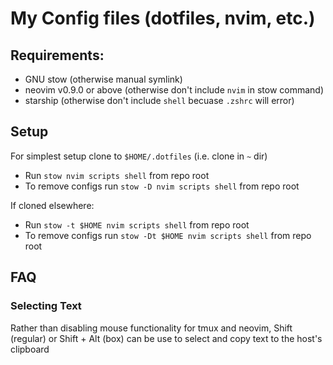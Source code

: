 # My Config files (dotfiles, nvim, etc.)

## Requirements:
- GNU stow (otherwise manual symlink)
- neovim v0.9.0 or above (otherwise don't include `nvim` in stow command)
- starship (otherwise don't include `shell` becuase `.zshrc` will error)


## Setup
For simplest setup clone to `$HOME/.dotfiles` (i.e. clone in `~` dir)
- Run `stow nvim scripts shell` from repo root
- To remove configs run `stow -D nvim scripts shell` from repo root

If cloned elsewhere:
- Run `stow -t $HOME nvim scripts shell` from repo root
- To remove configs run `stow -Dt $HOME nvim scripts shell` from repo root

## FAQ
### Selecting Text
Rather than disabling mouse functionality for tmux and neovim,
Shift (regular) or Shift + Alt (box) can be use to select and copy text to the host's clipboard

